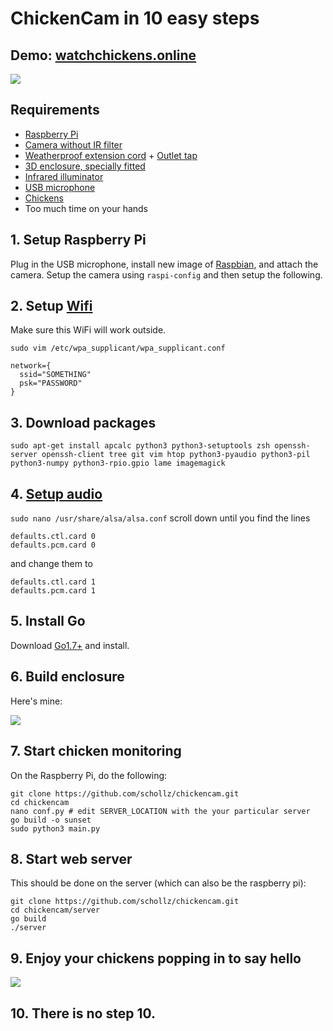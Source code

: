 # ChickenCam in 10 easy steps

## Demo: [watchchickens.online](https://watchchickens.online)
![](https://raw.githubusercontent.com/schollz/hens/master/server/static/img/chicken.png)

## Requirements

- [Raspberry Pi](https://www.amazon.com/Raspberry-Pi-RASP-PI-3-Model-Motherboard/dp/B01CD5VC92/ref=sr_1_4?s=pc&ie=UTF8&qid=1473017394&sr=1-4&keywords=raspberry+pi)
- [Camera without IR filter](https://www.amazon.com/gp/product/B00KX3HS4K/ref=oh_aui_detailpage_o01_s00?ie=UTF8&psc=1)
- [Weatherproof extension cord](https://www.amazon.com/gp/product/B00OS7ELK6/ref=oh_aui_detailpage_o05_s00?ie=UTF8&psc=1) + [Outlet tap](https://www.amazon.com/GE-Grounded-3-Outlet-Tap-58368/dp/B001UE7SC8/ref=sr_1_1?ie=UTF8&qid=1475535308&sr=8-1&keywords=power+splitter)
- [3D enclosure, specially fitted](https://www.amazon.com/1-gallon-USDA-Fermentation-Glass-Jar/dp/B006ZRBGSC/ref=sr_1_1?ie=UTF8&qid=1475535325&sr=8-1&keywords=1+gallon+jar)
- [Infrared illuminator](https://www.amazon.com/CMVision-WideAngle-60-80-Degree-Illuminator/dp/B00YSP8YSS/ref=sr_1_4?ie=UTF8&qid=1473099576&sr=8-4&keywords=ir+illumination)
- [USB microphone](https://www.amazon.com/gp/product/B014MASID4/ref=oh_aui_detailpage_o06_s00?ie=UTF8&psc=1)
- [Chickens](https://cse.google.com/cse?cx=008732268318596706411:nhtd4cwl5xu&q=chickens&oq=chickens&gs_l=partner.3...1329.2438.0.2513.10.9.0.1.1.0.152.791.3j5.8.0.gsnos%2Cn%3D13...0.981j163459j9j1..1ac.1.25.partner..4.6.472.KwyGWJjj03s#gsc.tab=0&gsc.q=chickens%20for%20sale&gsc.sort=)
- Too much time on your hands


## 1. Setup Raspberry Pi

Plug in the USB microphone, install new image of [Raspbian](https://www.raspberrypi.org/downloads/raspbian/), and attach the camera. Setup the camera using `raspi-config` and then setup the following.

## 2. Setup  [Wifi](https://www.raspberrypi.org/documentation/configuration/wireless/wireless-cli.md)

Make sure this WiFi will work outside.

`sudo vim /etc/wpa_supplicant/wpa_supplicant.conf`

    network={
      ssid="SOMETHING"
      psk="PASSWORD"
    }


## 3. Download packages

```
sudo apt-get install apcalc python3 python3-setuptools zsh openssh-server openssh-client tree git vim htop python3-pyaudio python3-pil python3-numpy python3-rpio.gpio lame imagemagick
```

## 4. [Setup audio](http://raspberrypi.stackexchange.com/questions/37177/best-way-to-setup-usb-mic-as-system-default-on-raspbian-jessie)

`sudo nano /usr/share/alsa/alsa.conf` scroll down until you find the lines

    defaults.ctl.card 0
    defaults.pcm.card 0

and change them to

    defaults.ctl.card 1
    defaults.pcm.card 1

## 5. Install Go

Download [Go1.7+](https://golang.org/dl/) and install.

## 6. Build enclosure

Here's mine:

![](https://raw.githubusercontent.com/schollz/chickencam/master/server/static/img/enclosure.jpg)


## 7. Start chicken monitoring

On the Raspberry Pi, do the following:

```
git clone https://github.com/schollz/chickencam.git
cd chickencam
nano conf.py # edit SERVER_LOCATION with the your particular server
go build -o sunset
sudo python3 main.py
```

## 8. Start web server

This should be done on the server (which can also be the raspberry pi):

```
git clone https://github.com/schollz/chickencam.git
cd chickencam/server
go build
./server
```

## 9. Enjoy your chickens popping in to say hello

![](https://raw.githubusercontent.com/schollz/chickencam/master/server/static/img/poppingin.jpg)

## 10. There is no step 10.
